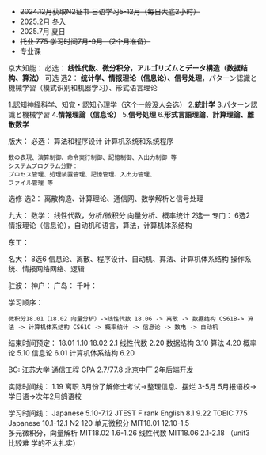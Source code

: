 + ~~2024.12月获取N2证书 日语学习5-12月（每日大底2小时）~~
+ 2025.2月 冬入
+ 2025.7月 夏日
+ ~~托业  775  学习时间7月-9月 （2个月准备）~~
+ 专业课

京大知能：
必选：
**线性代数、微分积分，アルゴリズムとデータ構造（数据结构、算法）**
可选 选2：
**统计学、情报理论（信息论）、信号处理**，パターン認識と機械学習（模式识别和机器学习）、形式语言理论

1.認知神経科学、知覚・認知心理学（这个一般没人会选） 2.**統計学** 3.パターン認識と機械学習 4.**情報理論（信息论）** 5.**信号処理** 6.**形式言語理論、計算理論、離散数学**

版大：
必选：
算法和程序设计
计算机系统和系统程序
```
数の表現、演算制御、命令実行制御、記憶制御、入出力制御 等
システムプログラム分野：
プロセス管理、処理装置管理、記憶管理、入出力管理、
ファイル管理 等
```
选修   选2：
离散构造、计算理论、通信网、数学解析と信号处理


九大：
数学：
线性代数，分析/微积分
向量分析、概率统计  2选一
专门：
6选2
情报理论（信息论），自动机和语言，算法，计算机体系结构

东工：

名大：
8选6
信息论、离散、程序设计、自动机、算法、计算机体系结构 操作系统、情报网络网络、逻辑

驻波：
神户：
广岛：
千叶：

学习顺序：
```
微积分18.01（18.02 向量分析）->线性代数 18.06 -> 离散 -> 数据结构 CS61B-> 算法 -> 计算机体系结构 CS61C -> 概率统计 -> 信息论 -> 数电 -> 自动机
```

结束时间预定：
18.01 1.10
18.02 2.1
线性代数 2.20
数据结构 3.10
算法 4.20
概率论 5.10
信息论 6.01
计算机体系结构 6.20


BG: 江苏大学  通信工程  GPA 2.7/77.8
北京中厂 2年后端开发

实际时间线：
1.19 离职
3月份了解修士考试->整理信息、摆烂 3-5月
5月报语校->学日语->次年2月鸽语校

学习时间线：
Japanese 5.10-7.12 JTEST F rank 
English 8.1 9.22 TOEIC 775
Japanese 10.1-12.1 N2 120
单元微积分 MIT18.01   12.10-1.5  
多元微积分，向量解析 MIT18.02 1.6-1.26
线性代数  MIT18.06  2.1-2.18  （unit3 比较难 学的不太扎实）


